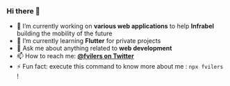 ### Hi there 👋

<!--
**fvilers/fvilers** is a ✨ _special_ ✨ repository because its `README.md` (this file) appears on your GitHub profile.

Here are some ideas to get you started:

- 🔭 I’m currently working on ...
- 🌱 I’m currently learning ...
- 👯 I’m looking to collaborate on ...
- 🤔 I’m looking for help with ...
- 💬 Ask me about ...
- 📫 How to reach me: ...
- 😄 Pronouns: ...
- ⚡ Fun fact: ...
-->

- 🔭 I’m currently working on **various web applications** to help **Infrabel** building the mobility of the future
- 🌱 I’m currently learning **Flutter** for private projects
- 💬 Ask me about anything related to **web development**
- 📫 How to reach me: **[@fvilers on Twitter](https://twitter.com/fvilers)**
- ⚡ Fun fact: execute this command to know more about me : `npx fvilers` !
